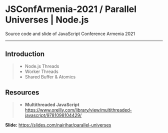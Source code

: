 # JSConfArmenia-2021 / Parallel Universes | Node.js
Source code and slide of JavaScript Conference Armenia 2021

----------
## Introduction

> - Node.js Threads
> - Worker Threads
> - Shared Buffer & Atomics

## Resources

> - **Multithreaded JavaScript** https://www.oreilly.com/library/view/multithreaded-javascript/9781098104429/

**Slide:** https://slides.com/nairihar/parallel-universes
